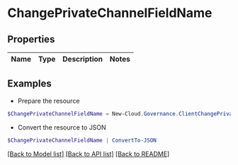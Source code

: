 # ChangePrivateChannelFieldName
## Properties

Name | Type | Description | Notes
------------ | ------------- | ------------- | -------------

## Examples

- Prepare the resource
```powershell
$ChangePrivateChannelFieldName = New-Cloud.Governance.ClientChangePrivateChannelFieldName 
```

- Convert the resource to JSON
```powershell
$ChangePrivateChannelFieldName | ConvertTo-JSON
```

[[Back to Model list]](../README.md#documentation-for-models) [[Back to API list]](../README.md#documentation-for-api-endpoints) [[Back to README]](../README.md)

